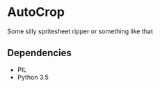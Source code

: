 # AutoCrop
Some silly spritesheet ripper or something like that

## Dependencies
- PIL
- Python 3.5
